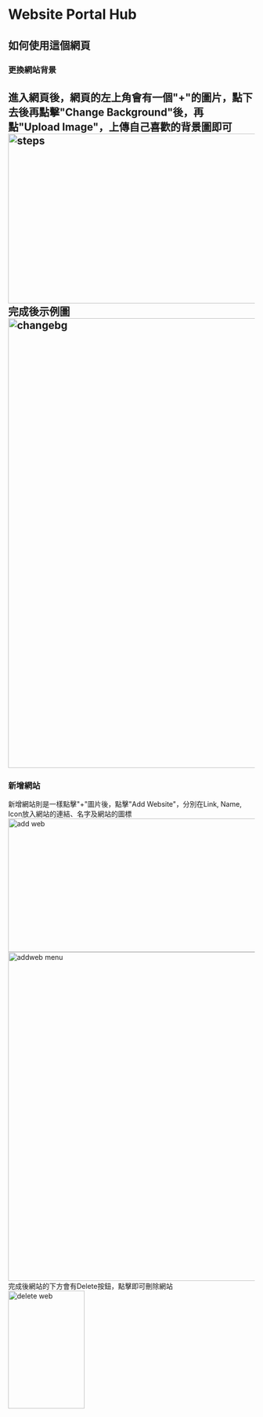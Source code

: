 # Website Portal Hub

## 如何使用這個網頁

### 更換網站背景
進入網頁後，網頁的左上角會有一個"+"的圖片，點下去後再點擊"Change Background"後，再點"Upload Image"，上傳自己喜歡的背景圖即可
<img width="681" height="346" alt="steps" src="https://github.com/user-attachments/assets/6508d47c-57c9-46df-8c90-b9bb3e7fc856" />
<br/>
完成後示例圖
<img width="1920" height="916" alt="changebg" src="https://github.com/user-attachments/assets/53570fe3-be49-4f7c-b22d-828168670a2d" />
-----------------------------------------------
### 新增網站
新增網站則是一樣點擊"+"圖片後，點擊"Add Website"，分別在Link, Name, Icon放入網站的連結、名字及網站的圖標
<img width="556" height="272" alt="add web" src="https://github.com/user-attachments/assets/3c850a80-9302-41e6-b0b5-72f516e81cf8" />
<img width="603" height="670" alt="addweb menu" src="https://github.com/user-attachments/assets/e7aa7fad-572a-45dd-9993-a9bd623cf1bc" />
<br/>
完成後網站的下方會有Delete按鈕，點擊即可刪除網站
<br/>
<img width="156" height="240" alt="delete web" src="https://github.com/user-attachments/assets/5de7a4aa-daf3-4292-b200-88b50992bea6" />
